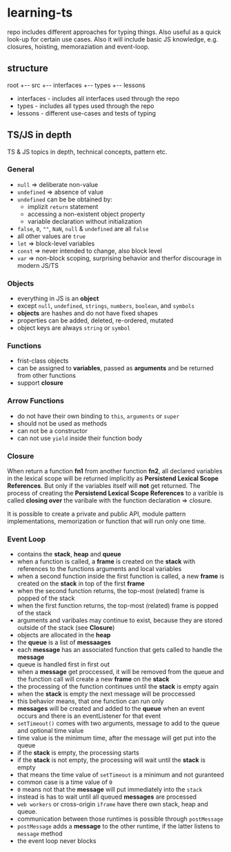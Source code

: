 # learning-ts

repo includes different approaches for typing things. Also useful as a quick look-up for certain use cases. Also it will include basic JS knowledge, e.g. closures, hoisting, memoraziation and event-loop.

## structure

root
+-- src
    +-- interfaces
    +-- types
    +-- lessons

- interfaces - includes all interfaces used through the repo
- types - includes all types used through the repo
- lessons - different use-cases and tests of typing

## TS/JS in depth

TS & JS topics in depth, technical concepts, pattern etc.

### General

* `null` => deliberate non-value
* `undefined` => absence of value
* `undefined` can be be obtained by:
  * implizit `return` statement
  * accessing a non-existent object property
  * variable declaration without initialization
* `false`, `0`, `""`, `NaN`, `null` & `undefined` are all `false`
* all other values are `true`
* `let` => block-level variables
* `const` => never intended to change, also block level
* `var` => non-block scoping, surprising behavior and therfor discourage in modern JS/TS

### Objects

* everything in JS is an **object**
* except `null`, `undefined`, `strings`, `numbers`, `boolean`, and `symbols`
* **objects** are hashes and do not have fixed shapes
* properties can be added, deleted, re-ordered, mutated
* object keys are always `string` or `symbol`

### Functions

* frist-class objects
* can be assigned to **variables**, passed as **arguments** and be returned from other functions
* support **closure**

### Arrow Functions

* do not have their own binding to `this`, `arguments` or `super`
* should not be used as methods
* can not be a constructor
* can not use `yield` inside their function body

### Closure

When return a function **fn1** from another function **fn2**, all declared variables in the lexical scope will be returned implicitly as **Persistend Lexical Scope References**. But only if the variables itself will **not** get returned.
The process of creating the **Persistend Lexical Scope References** to a varible is called **closing over** the varibale with the function declaration => closure.

It is possible to create a private and public API, module pattern implementations, memorization or function that will run only one time.

### Event Loop

* contains the **stack**, **heap** and **queue**
* when a function is called, a **frame** is created on the **stack** with references to the functions arguments and local variables
* when a second function inside the first function is called, a new **frame** is created on the **stack** in top of the first **frame**
* when the second function returns, the top-most (related) frame is popped of the stack
* when the first function returns, the top-most (related) frame is popped of the stack
* arguments and varibales may continue to exist, because they are stored outside of the stack (see **Closure**)
* objects are allocated in the **heap**
* the **queue** is a list of **messaages**
* each **message** has an associated function that gets called to handle the **message**
* queue is handled first in first out
* when a **message** get proccessed, it will be removed from the queue and the function call will create a new **frame** on the **stack**
* the processing of the function continues until the **stack** is empty again
* when the **stack** is empty the next message will be proccessed
* this behavior means, that one function can run only
* **messages** will be created and added to the **queue** when an event occurs and there is an eventListener for that event
* `setTimeout()` comes with two arguments, message to add to the queue and optional time value
* time value is the minimum time, after the message will get put into the queue
* if the **stack** is empty, the processing starts
* if the **stack** is not empty, the processing will wait until the **stack** is empty
* that means the time value of `setTimeout` is a minimum and not guranteed
* common case is a time value of `0`
* `0` means not that the **message** will put immediately into the `stack`
* instead is has to wait until all queued **messages** are processed
* `web workers` or cross-origin `iframe` have there own stack, heap and queue.
* communication between those runtimes is possible through `postMessage`
* `postMessage` adds a **message** to the other runtime, if the latter listens to `message` method
* the event loop never blocks
